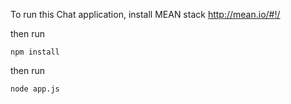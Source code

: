 To run this Chat application, install MEAN stack http://mean.io/#!/

then run

`npm install`

then run

`node app.js`
